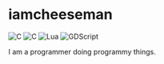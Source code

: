 # iamcheeseman
<img alt="C" src="https://img.shields.io/badge/CPP-1464A3?style=for-the-badge&logo=cplusplus&logoColor=white"/> <img alt="C" src="https://img.shields.io/badge/C-3949AA?style=for-the-badge&logo=C&logoColor=white"/> <img alt="Lua" src="https://img.shields.io/badge/Lua-2C2D72?style=for-the-badge&logo=lua&logoColor=white"/> <img alt="GDScript" src="https://img.shields.io/badge/GDScript-478CBF?style=for-the-badge&logo=GodotEngine&logoColor=white"/>

I am a programmer doing programmy things.
